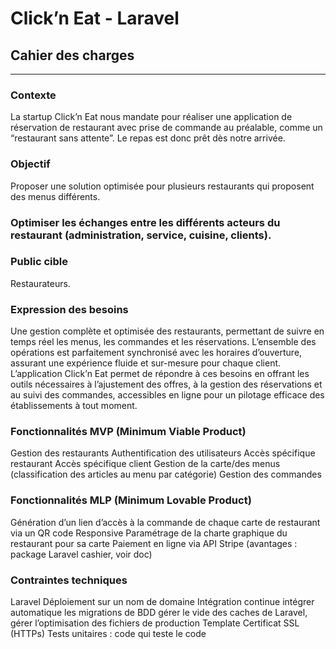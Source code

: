 # Click’n Eat - Laravel

## Cahier des charges

---

### Contexte
La startup Click’n Eat nous mandate pour réaliser une application de réservation de restaurant avec prise de commande au préalable, comme un “restaurant sans attente”. Le repas est donc prêt dès notre arrivée.

### Objectif
Proposer une solution optimisée pour plusieurs restaurants qui proposent des menus différents.

### Optimiser les échanges entre les différents acteurs du restaurant (administration, service, cuisine, clients).

### Public cible
Restaurateurs.

### Expression des besoins
Une gestion complète et optimisée des restaurants, permettant de suivre en temps réel les menus, les commandes et les réservations. L’ensemble des opérations est parfaitement synchronisé avec les horaires d’ouverture, assurant une expérience fluide et sur-mesure pour chaque client. L’application Click’n Eat permet de répondre à ces besoins en offrant les outils nécessaires à l’ajustement des offres, à la gestion des réservations et au suivi des commandes, accessibles en ligne pour un pilotage efficace des établissements à tout moment.

### Fonctionnalités MVP (Minimum Viable Product)
Gestion des restaurants
Authentification des utilisateurs
Accès spécifique restaurant
Accès spécifique client
Gestion de la carte/des menus (classification des articles au menu par catégorie)
Gestion des commandes

### Fonctionnalités MLP (Minimum Lovable Product)
Génération d’un lien d’accès à la commande de chaque carte de restaurant via un QR code
Responsive
Paramétrage de la charte graphique du restaurant pour sa carte
Paiement en ligne via API Stripe (avantages : package Laravel cashier, voir doc)

### Contraintes techniques
Laravel
Déploiement sur un nom de domaine
Intégration continue
intégrer automatique les migrations de BDD
gérer le vide des caches de Laravel,
gérer l’optimisation des fichiers de production
Template
Certificat SSL (HTTPs)
Tests unitaires : code qui teste le code